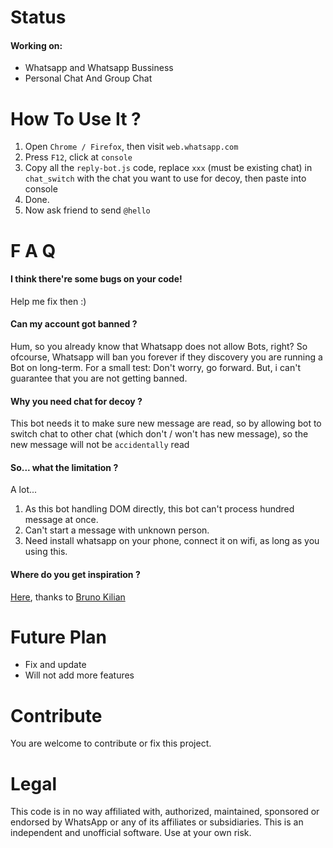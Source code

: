 # Status
#### Working on:
- Whatsapp and Whatsapp Bussiness
- Personal Chat And Group Chat

# How To Use It ?
1. Open `Chrome / Firefox`, then visit `web.whatsapp.com`
2. Press `F12`, click at `console`
3. Copy all the `reply-bot.js` code, replace `xxx` (must be existing chat) in `chat_switch` with the chat you want to use for decoy, then paste into console 
4. Done.
5. Now ask friend to send `@hello`

# F A Q
#### I think there're some bugs on your code!
Help me fix then :)
#### Can my account got banned ?
Hum, so you already know that Whatsapp does not allow Bots, right?
So ofcourse, Whatsapp will ban you forever if they discovery you are running a Bot on long-term. For a small test: Don't worry, go forward.
But, i can't guarantee that you are not getting banned.
#### Why you need chat for decoy ?
This bot needs it to make sure new message are read,
so by allowing bot to switch chat to other chat (which don't / won't has new message),
so the new message will not be `accidentally` read
#### So... what the limitation ?
A lot...
1. As this bot handling DOM directly, this bot can't process hundred message at once.
2. Can't start a message with unknown person.
3. Need install whatsapp on your phone, connect it on wifi, as long as you using this.
#### Where do you get inspiration ?
[Here](https://github.com/bruno222/whatsapp-web-bot/), thanks to [Bruno Kilian](https://github.com/bruno222)

# Future Plan
- Fix and update
- Will not add more features

# Contribute
You are welcome to contribute or fix this project.

# Legal
This code is in no way affiliated with, authorized, maintained, sponsored or endorsed by WhatsApp or any of its affiliates or subsidiaries. This is an independent and unofficial software. Use at your own risk.